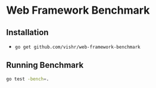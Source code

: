 # Web Framework Benchmark

## Installation

- `go get github.com/vishr/web-framework-benchmark`

## Running Benchmark

```sh
go test -bench=.
```